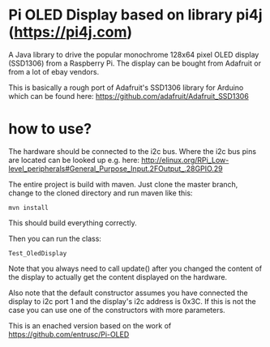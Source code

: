 Pi OLED Display based on library pi4j (https://pi4j.com)
========================================================

A Java library to drive the popular monochrome 128x64 pixel OLED display (SSD1306)
from a Raspberry Pi. The display can be bought from Adafruit or from a lot of ebay
vendors.

This is basically a rough port of Adafruit's SSD1306 library for Arduino which
can be found here: https://github.com/adafruit/Adafruit_SSD1306

how to use?
============

The hardware should be connected to the i2c bus. Where the i2c bus pins
are located can be looked up e.g. here:
http://elinux.org/RPi_Low-level_peripherals#General_Purpose_Input.2FOutput_.28GPIO.29

The entire project is build with maven. Just clone the master branch, change to the cloned directory and run maven like this:

    mvn install

This should build everything correctly.

Then you can run the  class:

    Test_OledDisplay

Note that you always need to call update() after you changed the content of the display
to actually get the content displayed on the hardware.

Also note that the default constructor assumes you have connected the display to
i2c port 1 and the display's i2c address is 0x3C. If this is not the case you
can use one of the constructors with more parameters.

This is an enached version based on the work of https://github.com/entrusc/Pi-OLED
